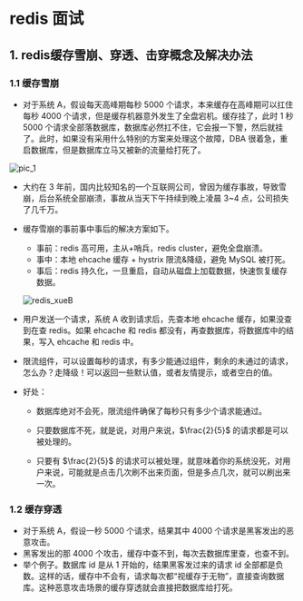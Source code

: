 # redis 面试

## 1. redis缓存雪崩、穿透、击穿概念及解决办法

### 1.1 缓存雪崩

- 对于系统 A，假设每天高峰期每秒 5000 个请求，本来缓存在高峰期可以扛住每秒 4000 个请求，但是缓存机器意外发生了全盘宕机。缓存挂了，此时 1 秒 5000 个请求全部落数据库，数据库必然扛不住，它会报一下警，然后就挂了。此时，如果没有采用什么特别的方案来处理这个故障，DBA 很着急，重启数据库，但是数据库立马又被新的流量给打死了。

![pic_1]

- 大约在 3 年前，国内比较知名的一个互联网公司，曾因为缓存事故，导致雪崩，后台系统全部崩溃，事故从当天下午持续到晚上凌晨 3~4 点，公司损失了几千万。

- 缓存雪崩的事前事中事后的解决方案如下。

    - 事前：redis 高可用，主从+哨兵，redis cluster，避免全盘崩溃。
    - 事中：本地 ehcache 缓存 + hystrix 限流&降级，避免 MySQL 被打死。
    - 事后：redis 持久化，一旦重启，自动从磁盘上加载数据，快速恢复缓存数据。

    ![redis_xueB]

- 用户发送一个请求，系统 A 收到请求后，先查本地 ehcache 缓存，如果没查到在查 redis。如果 ehcache 和 redis 都没有，再查数据库，将数据库中的结果，写入 ehcache 和 redis 中。

- 限流组件，可以设置每秒的请求，有多少能通过组件，剩余的未通过的请求，怎么办？走降级！可以返回一些默认值，或者友情提示，或者空白的值。

- 好处：

    - 数据库绝对不会死，限流组件确保了每秒只有多少个请求能通过。

    - 只要数据库不死，就是说，对用户来说，$\frac{2}{5}$ 的请求都是可以被处理的。

    - 只要有 $\frac{2}{5}$ 的请求可以被处理，就意味着你的系统没死，对用户来说，可能就是点击几次刷不出来页面，但是多点几次，就可以刷出来一次。

### 1.2 缓存穿透

- 对于系统 A，假设一秒 5000 个请求，结果其中 4000 个请求是黑客发出的恶意攻击。
- 黑客发出的那 4000 个攻击，缓存中查不到，每次去数据库里查，也查不到。
- 举个例子。数据库 id 是从 1 开始的，结果黑客发过来的请求 id 全部都是负数。这样的话，缓存中不会有，请求每次都“视缓存于无物”，直接查询数据库。这种恶意攻击场景的缓存穿透就会直接把数据库给打死。



[pic_1]: https://img2020.cnblogs.com/i-beta/1958552/202003/1958552-20200303133118049-1679416925.png
[redis_xueB]: https://img2020.cnblogs.com/i-beta/1958552/202003/1958552-20200303133127957-1251234743.png